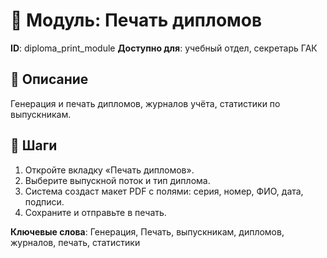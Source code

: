 # 📘 Модуль: Печать дипломов
**ID**: diploma_print_module
**Доступно для**: учебный отдел, секретарь ГАК

## 📝 Описание
Генерация и печать дипломов, журналов учёта, статистики по выпускникам.

## 🩜 Шаги
1. Откройте вкладку «Печать дипломов».
2. Выберите выпускной поток и тип диплома.
3. Система создаст макет PDF с полями: серия, номер, ФИО, дата, подписи.
4. Сохраните и отправьте в печать.

**Ключевые слова**: Генерация, Печать, выпускникам, дипломов, журналов, печать, статистики
